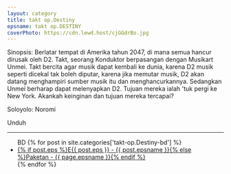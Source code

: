 ```yaml
---
layout: category
title: takt op.Destiny
epsname: takt op.DESTINY
coverPhoto: https://cdn.lewd.host/cjGGdrBo.jpg
---
```


Sinopsis: Berlatar tempat di Amerika tahun 2047, di mana semua hancur dirusak oleh D2. Takt, seorang Konduktor berpasangan dengan Musikart Unmei. Takt bercita agar musik dapat kembali ke dunia, karena D2 musik seperti dicekal tak boleh diputar, karena jika memutar musik, D2 akan datang menghampiri sumber musik itu dan menghancurkannya. Sedangkan Unmei berharap dapat melenyapkan D2. Tujuan mereka ialah 'tuk pergi ke New York. Akankah keinginan dan tujuan mereka tercapai?

Soloyolo: Noromi

Unduh

---
  <ul>
  BD
    {% for post in site.categories['takt-op.Destiny-bd'] %}
  <li><a class="white pinkhover" href="{{ site.baseurl }}{{ post.url }}">{% if post.eps %}E{{ post.eps }} - {{ post.epsname }}{% else %}Paketan - {{ page.epsname }}{% endif %}</a></li>
  {% endfor %}
  </ul>